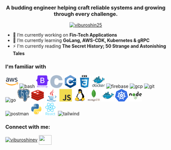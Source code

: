 <h3 align="center">
  A budding engineer helping craft reliable systems and growing through every
  challenge.
</h3>

<p align="center">
  <a href="https://github.com/ryo-ma/github-profile-trophy"
    ><img
      src="https://github-profile-trophy.vercel.app/?username=viburoshin25&column=4&no-bg=true"
      alt="viburoshin25"
  /></a>
</p>

- 🔭 I’m currently working on **Fin-Tech Applications**
- 🌱 I’m currently learning **GoLang, AWS-CDK, Kubernetes & gRPC**
- ⚡ I'm currently reading **The Secret History; 50 Strange and Astonishing Tales**

<h3 align="left">I'm familiar with</h3>
<p align="left">
  <img
    src="https://raw.githubusercontent.com/devicons/devicon/master/icons/amazonwebservices/amazonwebservices-original-wordmark.svg"
    alt="aws"
    width="40"
    height="40"
  />
  <img
    src="https://www.vectorlogo.zone/logos/gnu_bash/gnu_bash-icon.svg"
    alt="bash"
    width="40"
    height="40"
  />
<img
    src="https://raw.githubusercontent.com/devicons/devicon/master/icons/bootstrap/bootstrap-plain-wordmark.svg"
    alt="bootstrap"
    width="40"
    height="40"
  />
<img
    src="https://raw.githubusercontent.com/devicons/devicon/master/icons/c/c-original.svg"
    alt="c"
    width="40"
    height="40"
  />
<img
    src="https://raw.githubusercontent.com/devicons/devicon/master/icons/cplusplus/cplusplus-original.svg"
    alt="cplusplus"
    width="40"
    height="40"
  />
<img
    src="https://raw.githubusercontent.com/devicons/devicon/master/icons/css3/css3-original-wordmark.svg"
    alt="css3"
    width="40"
    height="40"
  />
<img
    src="https://raw.githubusercontent.com/devicons/devicon/master/icons/docker/docker-original-wordmark.svg"
    alt="docker"
    width="40"
    height="40"
  />
<img
    src="https://www.vectorlogo.zone/logos/firebase/firebase-icon.svg"
    alt="firebase"
    width="40"
    height="40"
  />
<img
    src="https://www.vectorlogo.zone/logos/google_cloud/google_cloud-icon.svg"
    alt="gcp"
    width="40"
    height="40"
  />
<img
    src="https://www.vectorlogo.zone/logos/git-scm/git-scm-icon.svg"
    alt="git"
    width="40"
    height="40"
  />
<img
  src="https://camo.githubusercontent.com/045c3e8b67b93b2677f593f7962ad0b838cd0f8a764c9649e590c63771e6ddab/687474703a2f2f7374617469632e76656c76657463616368652e6f72672f70616765732f323031382f30362f31332f70617274792d676f706865722f64616e63696e672d676f706865722e676966"
    alt="go"
    width="40"
    height="40"
  />
<img
    src="https://raw.githubusercontent.com/devicons/devicon/master/icons/postgresql/postgresql-original.svg"
    alt="postgres"
    width="40"
    height="40"
  />
<img
    src="https://raw.githubusercontent.com/devicons/devicon/master/icons/redis/redis-original.svg"
    alt="redis"
    width="40"
    height="40"
  />
<img
    src="https://raw.githubusercontent.com/devicons/devicon/master/icons/java/java-original.svg"
    alt="java"
    width="40"
    height="40"
  />
<img
    src="https://raw.githubusercontent.com/devicons/devicon/master/icons/javascript/javascript-original.svg"
    alt="javascript"
    width="40"
    height="40"
  />
<img
    src="https://raw.githubusercontent.com/devicons/devicon/master/icons/linux/linux-original.svg"
    alt="linux"
    width="40"
    height="40"
  />
<img
    src="https://raw.githubusercontent.com/devicons/devicon/master/icons/mongodb/mongodb-original-wordmark.svg"
    alt="mongodb"
    width="40"
    height="40"
  />
<img
    src="https://raw.githubusercontent.com/devicons/devicon/master/icons/docker/docker-original.svg"
    alt="docker"
    width="40"
    height="40"
  />
<img
    src="https://raw.githubusercontent.com/devicons/devicon/master/icons/kubernetes/kubernetes-original.svg"
    alt="kubernetes"
    width="40"
    height="40"
  />
<img
    src="https://raw.githubusercontent.com/devicons/devicon/master/icons/nodejs/nodejs-original-wordmark.svg"
    alt="nodejs"
    width="40"
    height="40"
  />
<img
    src="https://www.vectorlogo.zone/logos/getpostman/getpostman-icon.svg"
    alt="postman"
    width="40"
    height="40"
  />
<img
    src="https://raw.githubusercontent.com/devicons/devicon/master/icons/python/python-original.svg"
    alt="python"
    width="40"
    height="40"
  />
<img
    src="https://raw.githubusercontent.com/devicons/devicon/master/icons/react/react-original-wordmark.svg"
    alt="react"
    width="40"
    height="40"
  />
<img
    src="https://www.vectorlogo.zone/logos/tailwindcss/tailwindcss-icon.svg"
    alt="tailwind"
    width="40"
    height="40"
  />

</p>

<h3 align="left">Connect with me:</h3>
<p align="left">
  <a href="https://linkedin.com/in/viburoshinev" target="blank"
    ><img
      align="center"
      src="https://raw.githubusercontent.com/rahuldkjain/github-profile-readme-generator/master/src/images/icons/Social/linked-in-alt.svg"
      alt="viburoshinev"
      height="30"
      width="40"
  /></a>
  <a href="https://discord.gg/mcmdsmc" target="blank"
    ><img
      align="center"
      src="https://raw.githubusercontent.com/rahuldkjain/github-profile-readme-generator/master/src/images/icons/Social/discord.svg"
      alt=""
      height="30"
      width="40"
  /></a>
</p>
